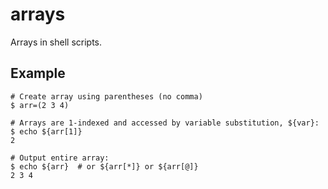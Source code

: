 # arrays

Arrays in shell scripts.

## Example
```
# Create array using parentheses (no comma)
$ arr=(2 3 4)

# Arrays are 1-indexed and accessed by variable substitution, ${var}:
$ echo ${arr[1]}
2

# Output entire array:
$ echo ${arr}  # or ${arr[*]} or ${arr[@]}
2 3 4
```
